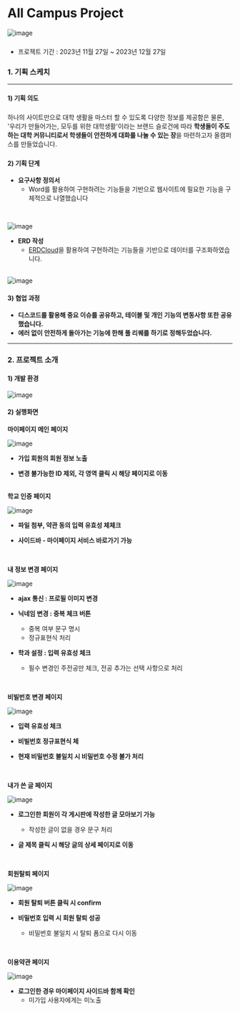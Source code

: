<h1 align="left">All Campus Project</h1>

![image](https://github.com/kimdan94/ZIBI_DE/assets/123554665/54bdf3db-393c-4055-b5b4-6e08a9fe8f28)

###
- 프로젝트 기간 : 2023년 11월 27일 ~ 2023년 12월 27일

<h3 align="left">1. 기획 스케치</h3>
<hr>

<h4 align="left">1) 기획 의도</h4>

###

<p align="left">
하나의 사이트만으로 대학 생활을 마스터 할 수 있도록 다양한 정보를 제공함은 물론,<br>
  '우리가 만들어가는, 모두를 위한 대학생활'이라는 브랜드 슬로건에 따라 <b>학생들이 주도하는 대학 커뮤니티로서 학생들이 안전하게 대화를 나눌 수 있는 장</b>을 마련하고자 올캠퍼스를 만들었습니다.

###

<h4 align="left">2) 기획 단계</h4>

- **요구사항 정의서**
  - Word를 활용하여 구현하려는 기능들을 기반으로 웹사이트에 필요한 기능을 구체적으로 나열했습니다
 <br>
    
  ![image](https://github.com/kimdan94/ZIBI_DE/assets/123554665/4eabaae6-5d68-463b-b428-f9033846ba6b)


- **ERD 작성**
  - [ERDCloud](https://www.erdcloud.com/)을 활용하여 구현하려는 기능들을 기반으로 데이터를 구조화하였습니다.
  <br>
  
![image](https://github.com/kimdan94/ZIBI_DE/assets/123554665/0a3d9615-301e-4cae-b3a4-4908a8a8a406)



<h4 align="left">3) 협업 과정</h4>

- **디스코드를 활용해 중요 이슈를 공유하고, 테이블 및 개인 기능의 변동사항 또한 공유했습니다.**
- **에러 없이 안전하게 돌아가는 기능에 한해 풀 리퀘를 하기로 정해두었습니다.**

<hr>

<h3 align="left">2. 프로젝트 소개</h3>

<h4 align="left">1) 개발 환경</h4>

![image](https://github.com/kimdan94/ZIBI_DE/assets/123554665/c5cd372e-3b76-414b-a100-e01e63fea0ca)


<h4 align="left">2) 실행화면</h4>

<b>마이페이지 메인 페이지</b>

![image](https://github.com/kimdan94/ZIBI_DE/assets/123554665/7d7b5d37-768b-4a6e-a3b3-0fd5df5fb969)<br>



- **가입 회원의 회원 정보 노출**

- **변경 불가능한 ID 제외, 각 영역 클릭 시 해당 페이지로 이동**

<br>
<b>학교 인증 페이지</b>
<p></p>

![image](https://github.com/kimdan94/ZIBI_DE/assets/123554665/3e614424-5427-49bb-80ad-9510e4044e1e)
<br>

- **파일 첨부, 약관 동의 입력 유효성 체체크**

- **사이드바 - 마이페이지 서비스 바로가기 가능**
<br>

<b>내 정보 변경 페이지</b>

![image](https://github.com/kimdan94/ZIBI_DE/assets/123554665/3b83d068-068f-4717-ab3f-8400a941e41b)
<br>

- **ajax 통신 : 프로필 이미지 변경**

- **닉네임 변경 : 중복 체크 버튼**
  - 중복 여부 문구 명시
  - 정규표현식 처리

- **학과 설정 : 입력 유효성 체크**
  - 필수 변경인 주전공만 체크, 전공 추가는 선택 사항으로 처리

<br>

<b>비빌번호 변경 페이지</b>
<p></p>

![image](https://github.com/kimdan94/ZIBI_DE/assets/123554665/2b150505-1c79-4cb9-9336-464aa9c988db)


- **입력 유효성 체크**

- **비빌번호 정규표현식 체**

- **현재 비밀번호 불일치 시 비밀번호 수정 불가 처리**

<br>

<b>내가 쓴 글 페이지</b>
<p></p>

![image](https://github.com/kimdan94/ZIBI_DE/assets/123554665/9bef912c-e998-442e-ab1b-c1f08ebf091b)

- **로그인한 회원이 각 게시판에 작성한 글 모아보기 가능**
  - 작성한 글이 없을 경우 문구 처리

- **글 제목 클릭 시 해당 글의 상세 페이지로 이동**

<br>

<b>회원탈퇴 페이지</b>

![image](https://github.com/kimdan94/ZIBI_DE/assets/123554665/3f2f3cf0-c924-44e3-97f0-346d09ebb91b)
<br>

- **회원 탈퇴 버튼 클릭 시 confirm**

- **비밀번호 입력 시 회원 탈퇴 성공**
  - 비밀번호 불일치 시 탈퇴 폼으로 다시 이동
<br>

<b>이용약관 페이지</b>

![image](https://github.com/kimdan94/ZIBI_DE/assets/123554665/ee03f84b-8db8-4b12-b279-ad363b9201aa)

- **로그인한 경우 마이페이지 사이드바 함께 확인**
  - 미가입 사용자에게는 미노출
